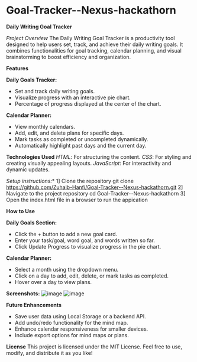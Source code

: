 # Goal-Tracker--Nexus-hackathorn

**Daily Writing Goal Tracker**

*Project Overview*
The Daily Writing Goal Tracker is a productivity tool designed to help users set, track, and achieve their daily writing goals. It combines functionalities for goal tracking, calendar planning, and visual brainstorming to boost efficiency and organization.

**Features**

**Daily Goals Tracker:**
* Set and track daily writing goals.
* Visualize progress with an interactive pie chart.
* Percentage of progress displayed at the center of the chart.

**Calendar Planner:**
* View monthly calendars.
* Add, edit, and delete plans for specific days.
* Mark tasks as completed or uncompleted dynamically.
* Automatically highlight past days and the current day.


**Technologies Used**
*HTML*: For structuring the content.
*CSS*: For styling and creating visually appealing layouts.
*JavaScript*: For interactivity and dynamic updates.


*Setup instructions:**
1] Clone the repository
   git clone https://github.com/Zuhaib-Hanfi/Goal-Tracker--Nexus-hackathorn.git
2] Navigate to the project repository
   cd Goal-Tracker--Nexus-hackathorn
3] Open the  index.html file in a browser to run the appication


**How to Use**

**Daily Goals Section:**
* Click the + button to add a new goal card.
* Enter your task/goal, word goal, and words written so far.
* Click Update Progress to visualize progress in the pie chart.

**Calendar Planner:**
* Select a month using the dropdown menu.
* Click on a day to add, edit, delete, or mark tasks as completed.
* Hover over a day to view plans.

**Screenshots:**
![image](https://github.com/user-attachments/assets/6324e022-b143-46b4-876f-ccf4e05199d1)
![image](https://github.com/user-attachments/assets/1adb8bef-a869-4fcd-847d-c82e8aa56560)

**Future Enhancements**
* Save user data using Local Storage or a backend API.
* Add undo/redo functionality for the mind map.
* Enhance calendar responsiveness for smaller devices.
* Include export options for mind maps or plans.

**License**
This project is licensed under the MIT License. Feel free to use, modify, and distribute it as you like!


